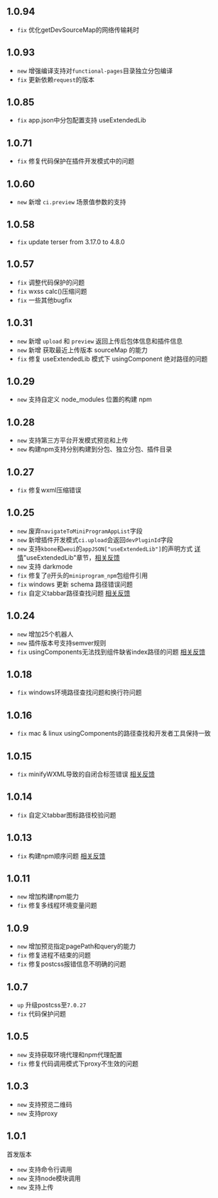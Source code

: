 ## 1.0.94 
  - `fix` 优化getDevSourceMap的网络传输耗时

## 1.0.93 
  - `new` 增强编译支持对`functional-pages`目录独立分包编译
  - `fix` 更新依赖`request`的版本

## 1.0.85 
  - `fix` app.json中分包配置支持 useExtendedLib

## 1.0.71 
  - `fix` 修复代码保护在插件开发模式中的问题

## 1.0.60
  - `new` 新增 `ci.preview` 场景值参数的支持

## 1.0.58
  - `fix` update terser from 3.17.0 to 4.8.0

## 1.0.57
  - `fix` 调整代码保护的问题
  - `fix` wxss calc()压缩问题
  - `fix` 一些其他bugfix

## 1.0.31
- `new` 新增 `upload` 和 `preview` 返回上传后包体信息和插件信息
- `new` 新增 获取最近上传版本 sourceMap 的能力
- `fix` 修复 useExtendedLib 模式下 usingComponent 绝对路径的问题


## 1.0.29
- `new` 支持自定义 node_modules 位置的构建 npm

## 1.0.28
- `new` 支持第三方平台开发模式预览和上传
- `new` 构建npm支持分别构建到分包、独立分包、插件目录

## 1.0.27
- `fix` 修复wxml压缩错误

## 1.0.25
- `new` 废弃`navigateToMiniProgramAppList`字段
- `new` 新增插件开发模式`ci.upload`会返回`devPluginId`字段 
- `new` 支持`kbone`和`weui`的`appJSON["useExtendedLib"]`的声明方式 [详情](https://developers.weixin.qq.com/miniprogram/dev/reference/configuration/app.html#%E9%85%8D%E7%BD%AE%E7%A4%BA%E4%BE%8B)"useExtendedLib"章节，[相关反馈](https://developers.weixin.qq.com/community/develop/doc/000cc6936a8170cc241a8333c56c00?jumpto=reply&parent_commentid=0008c49401878841cb2a4b2f1514&commentid=000a0272df446834693aaf377568)
- `new` 支持 darkmode
- `fix` 修复了`@`开头的`miniprogram_npm`包组件引用
- `fix` windows 更新 schema 路径错误问题
- `fix` 自定义tabbar路径查找问题 [相关反馈](https://developers.weixin.qq.com/community/minihome/doc/0008ca0f5e85b803c33aa6f2d5b400)

## 1.0.24

- `new` 增加25个机器人
- `new` 插件版本号支持semver规则
- `fix` usingComponents无法找到组件缺省index路径的问题 [相关反馈](https://developers.weixin.qq.com/community/develop/doc/000c824a6241d813d72a8de8051800)


## 1.0.18

- `fix` windows环境路径查找问题和换行符问题

## 1.0.16

- `fix` mac & linux usingComponents的路径查找和开发者工具保持一致

## 1.0.15

- `fix` minifyWXML导致的自闭合标签错误 [相关反馈](https://developers.weixin.qq.com/community/develop/doc/000c2810738ed01a9d1abc3f056800)

## 1.0.14

- `fix` 自定义tabbar图标路径校验问题

## 1.0.13

- `fix` 构建npm顺序问题 [相关反馈](https://developers.weixin.qq.com/community/develop/doc/0006c43dbd029017041a05b5653400)

## 1.0.11

- `new` 增加构建npm能力
- `fix` 修复多线程环境变量问题

## 1.0.9

- `new` 增加预览指定pagePath和query的能力
- `fix` 修复进程不结束的问题
- `fix` 修复postcss报错信息不明确的问题

## 1.0.7

- `up` 升级postcss至`7.0.27`
- `fix` 代码保护问题

## 1.0.5

- `new` 支持获取环境代理和npm代理配置
- `fix` 修复代码调用模式下proxy不生效的问题

## 1.0.3

- `new` 支持预览二维码
- `new` 支持proxy

## 1.0.1

首发版本

- `new` 支持命令行调用
- `new` 支持node模块调用
- `new` 支持上传
